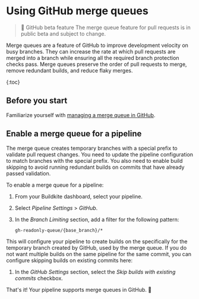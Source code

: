 # Using GitHub merge queues

>🚧 GitHub beta feature
> The merge queue feature for pull requests is in public beta and subject to change.

Merge queues are a feature of GitHub to improve development velocity on busy branches. They can increase the rate at which pull requests are merged into a branch while ensuring all the required branch protection checks pass. Merge queues preserve the order of pull requests to merge, remove redundant builds, and reduce flaky merges.

{:toc}

## Before you start

Familiarize yourself with [managing a merge queue in GitHub](https://docs.github.com/en/repositories/configuring-branches-and-merges-in-your-repository/configuring-pull-request-merges/managing-a-merge-queue).

## Enable a merge queue for a pipeline

The merge queue creates temporary branches with a special prefix to validate pull request changes. You need to update the pipeline configuration to match branches with the special prefix. You also need to enable build skipping to avoid running redundant builds on commits that have already passed validation.

To enable a merge queue for a pipeline:

1. From your Buildkite dashboard, select your pipeline.
1. Select _Pipeline Settings_ > _GitHub_.
1. In the _Branch Limiting_ section, add a filter for the following pattern:

    ```text
    gh-readonly-queue/{base_branch}/*
    ```

This will configure your pipeline to create builds on the specifically for the temporary branch created by GitHub, used by the merge queue. If you do not want multiple builds on the same pipeline for the same commit, you can configure skipping builds on existing commits here:

1. In the _GitHub Settings_ section, select the _Skip builds with existing commits_ checkbox.

That's it! Your pipeline supports merge queues in GitHub. 🎉
